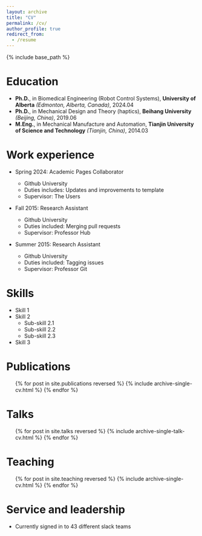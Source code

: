 ```yaml
---
layout: archive
title: "CV"
permalink: /cv/
author_profile: true
redirect_from:
  - /resume
---
```


{% include base_path %}

Education
======
- **Ph.D.**, in Biomedical Engineering (Robot Control Systems), **University of Alberta** _(Edmonton, Alberta, Canada)_, 2024.04
- **Ph.D.**, in Mechanical Design and Theory (haptics), **Beihang University** _(Beijing, China)_, 2019.06
- **M.Eng.**, in Mechanical Manufacture and Automation, **Tianjin University of Science and Technology** _(Tianjin, China)_, 2014.03
<!-- * B.Mgt., in Project Management, Tianjin University, 2009.06 -->

<!-- - **2019.09 -- 2024.04** -->
<!--   - **University of Alberta** _(Edmonton, Alberta, Canada)_ -->
<!--   - **PhD**, Biomedical Engineering (Robot Control Systems) -->
<!--   - **Supervisor**: [Prof. Mahdi Tavakoli](http://www.ece.ualberta.ca/~mtavakol/pmwiki/) -->
<!--   - **Thesis**: "Developing a Two-Arm Robot-Assisted System for Arthroscopic Surgery" -->
<!-- %\href{https://youtu.be/ETY3jDpKOFw}{\scriptsize [Presentation Video]} -->

<!-- - **2016.09 -- 2017.09** -->
<!--   - **Karolinska Institutet** _(Stockholm, Sweden)_ -->
<!--   - **Visiting PhD Student**, Developmental Cognitive Neuroscience -->
<!--   - **Supervisor**: Prof. Torkel Klingberg -->
 
<!-- - **2014.09 -- 2019.06** -->
<!--   - **Beihang University** _(Beijing, China)_ -->
<!--   - **PhD**, Mechanical Design and Theory -->
<!--   - **Supervisor**: Prof. Yuru Zhang, and Prof. Dangxiao Wang -->
<!--   - **Thesis**: "The Measurement of Working Memory and Force Control Ability during Haptic Interaction" -->
  
<!-- %\href{https://youtu.be/ETY3jDpKOFw}{\scriptsize [Presentation Video]} -->
<!-- * Ph.D in Version Control Theory, GitHub University, 2018 (expected) -->
<!-- * M.S. in Jekyll, GitHub University, 2014 -->
<!-- * B.S. in GitHub, GitHub University, 2012 -->

Work experience
======
* Spring 2024: Academic Pages Collaborator
  * Github University
  * Duties includes: Updates and improvements to template
  * Supervisor: The Users

* Fall 2015: Research Assistant
  * Github University
  * Duties included: Merging pull requests
  * Supervisor: Professor Hub

* Summer 2015: Research Assistant
  * Github University
  * Duties included: Tagging issues
  * Supervisor: Professor Git
  
Skills
======
* Skill 1
* Skill 2
  * Sub-skill 2.1
  * Sub-skill 2.2
  * Sub-skill 2.3
* Skill 3

Publications
======
  <ul>{% for post in site.publications reversed %}
    {% include archive-single-cv.html %}
  {% endfor %}</ul>
  
Talks
======
  <ul>{% for post in site.talks reversed %}
    {% include archive-single-talk-cv.html  %}
  {% endfor %}</ul>
  
Teaching
======
  <ul>{% for post in site.teaching reversed %}
    {% include archive-single-cv.html %}
  {% endfor %}</ul>
  
Service and leadership
======
* Currently signed in to 43 different slack teams
